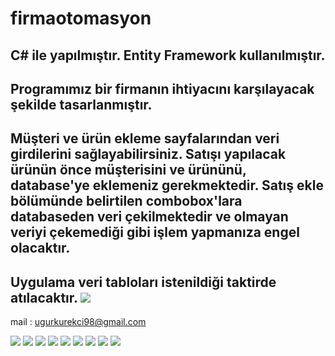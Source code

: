 # firmaotomasyon

C# ile yapılmıştır. Entity Framework kullanılmıştır. 
----------------------------------------
Programımız bir firmanın ihtiyacını karşılayacak şekilde tasarlanmıştır.
-----------------------------------------
Müşteri ve ürün ekleme sayfalarından veri girdilerini sağlayabilirsiniz. Satışı yapılacak ürünün önce müşterisini ve ürününü, database'ye eklemeniz gerekmektedir. Satış ekle bölümünde belirtilen combobox'lara databaseden veri çekilmektedir ve olmayan veriyi çekemediği gibi işlem yapmanıza engel olacaktır.
--------------------------------------------------------

Uygulama veri tabloları istenildiği taktirde atılacaktır.
![](https://i.hizliresim.com/uX2ToO.png)
-----------------------------------------------------------------------
mail : ugurkurekci98@gmail.com

![](https://i.hizliresim.com/kAVuLT.png)
![](https://i.hizliresim.com/SmrCmQ.png)
![](https://i.hizliresim.com/rKiVih.png)
![](https://i.hizliresim.com/bFeyTl.png)
![](https://i.hizliresim.com/v7ir58.png)
![](https://i.hizliresim.com/wxrfzx.png)
![](https://i.hizliresim.com/9I2BHv.png)
![](https://i.hizliresim.com/2tHqrE.png)
![](https://i.hizliresim.com/l6iROp.png)
